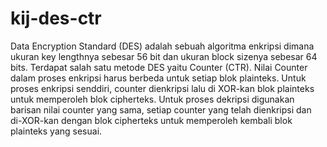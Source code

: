 # kij-des-ctr
Data Encryption Standard (DES) adalah sebuah algoritma enkripsi dimana ukuran key lengthnya sebesar 56 bit dan ukuran block sizenya sebesar 64 bits. Terdapat salah satu metode DES yaitu Counter (CTR). Nilai Counter dalam proses enkripsi harus berbeda untuk setiap blok plainteks. Untuk proses enkripsi senddiri, counter dienkripsi lalu di XOR-kan blok plainteks untuk memperoleh blok cipherteks. Untuk proses dekripsi digunakan barisan nilai counter yang sama, setiap counter yang telah dienkripsi dan di-XOR-kan dengan blok cipherteks untuk memperoleh kembali blok plainteks yang sesuai.
